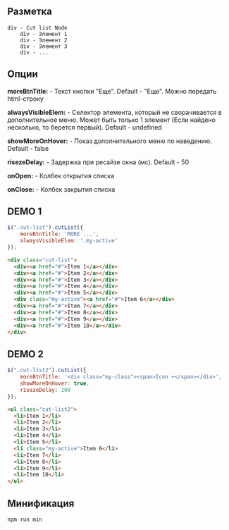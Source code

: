 Разметка
--------

```
div - Cut list Node
	div - Элемент 1
	div - Элемент 2
	div - Элемент 3
	div - ...
```

Опции
-----

**moreBtnTitle:** - Текст кнопки "Еще". Default - "Еще". Можно передать html-строку

**alwaysVisibleElem:** - Селектор элемента, который не сворачивается в дополнительное меню. Может быть только 1 элемент (Если найдено несколько, то берется первый). Default - undefined

**showMoreOnHover:** - Показ дополнительного меню по наведению. Default - false

**risezeDelay:** - Задержка при ресайзе окна (мс). Default - 50

**onOpen:** - Колбек открытия списка

**onClose:** - Колбек закрытия списка

DEMO 1
------
```js
$(".cut-list").cutList({
	moreBtnTitle: 'MORE ...',
	alwaysVisibleElem: '.my-active'
});
```

```html
<div class="cut-list">
  <div><a href="#">Item 1</a></div>
  <div><a href="#">Item 2</a></div>
  <div><a href="#">Item 3</a></div>
  <div><a href="#">Item 4</a></div>
  <div><a href="#">Item 5</a></div>
  <div class="my-active"><a href="#">Item 6</a></div>
  <div><a href="#">Item 7</a></div>
  <div><a href="#">Item 8</a></div>
  <div><a href="#">Item 9</a></div>
  <div><a href="#">Item 10</a></div>
</div>
```
  

DEMO 2
------
```js
$(".cut-list2").cutList({
	moreBtnTitle: '<div class="my-class"><span>Icon +</span></div>',
	showMoreOnHover: true,
	risezeDelay: 100
});
``` 

```html
<ul class="cut-list2">
  <li>Item 1</li>
  <li>Item 2</li>
  <li>Item 3</li>
  <li>Item 4</li>
  <li>Item 5</li>
  <li class="my-active">Item 6</li>
  <li>Item 7</li>
  <li>Item 8</li>
  <li>Item 9</li>
  <li>Item 10</li>
</ul>
``` 

Минификация
--------

`npm run min`
